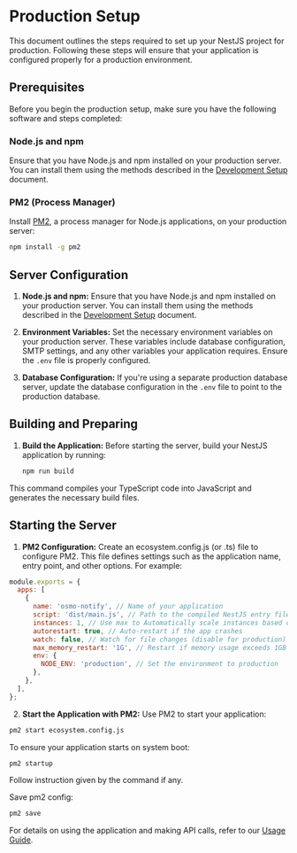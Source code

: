 # Production Setup

This document outlines the steps required to set up your NestJS project for production. Following these steps will ensure that your application is configured properly for a production environment.

## Prerequisites

Before you begin the production setup, make sure you have the following software and steps completed:

### Node.js and npm

Ensure that you have Node.js and npm installed on your production server. You can install them using the methods described in the [Development Setup](development-setup.md) document.

### PM2 (Process Manager)

Install [PM2](https://pm2.keymetrics.io/), a process manager for Node.js applications, on your production server:

```sh
npm install -g pm2
```

## Server Configuration

1. **Node.js and npm:** Ensure that you have Node.js and npm installed on your production server. You can install them using the methods described in the [Development Setup](development-setup.md) document.

2. **Environment Variables:** Set the necessary environment variables on your production server. These variables include database configuration, SMTP settings, and any other variables your application requires. Ensure the `.env` file is properly configured.

3. **Database Configuration:** If you're using a separate production database server, update the database configuration in the `.env` file to point to the production database.

## Building and Preparing

1. **Build the Application:** Before starting the server, build your NestJS application by running:

   ```sh
   npm run build
   ```
This command compiles your TypeScript code into JavaScript and generates the necessary build files.

## Starting the Server

1. **PM2 Configuration:** Create an ecosystem.config.js (or .ts) file to configure PM2. This file defines settings such as the application name, entry point, and other options. For example:
```js
module.exports = {
  apps: [
    {
      name: 'osmo-notify', // Name of your application
      script: 'dist/main.js', // Path to the compiled NestJS entry file
      instances: 1, // Use max to Automatically scale instances based on CPU cores
      autorestart: true, // Auto-restart if the app crashes
      watch: false, // Watch for file changes (disable for production)
      max_memory_restart: '1G', // Restart if memory usage exceeds 1GB
      env: {
        NODE_ENV: 'production', // Set the environment to production
      },
    },
  ],
};
```
2. **Start the Application with PM2:** Use PM2 to start your application:
```sh
pm2 start ecosystem.config.js
```
To ensure your application starts on system boot:
```sh
pm2 startup
```
Follow instruction given by the command if any.

Save pm2 config:
```sh
pm2 save
```

For details on using the application and making API calls, refer to our [Usage Guide](usage-guide.md).





